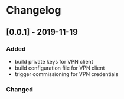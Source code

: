 # Changelog
## [0.0.1] - 2019-11-19
### Added 
- build private keys for VPN client 
- build configuration file for VPN client 
- trigger commissioning for VPN credentials
### Changed




